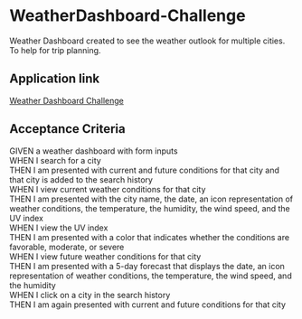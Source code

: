 # WeatherDashboard-Challenge
Weather Dashboard created to see the weather outlook for multiple cities. To help for trip planning.

## Application link
[Weather Dashboard Challenge](https://christopherspeltz.github.io/WeatherDashboard-Challenge/)

## Acceptance Criteria
GIVEN a weather dashboard with form inputs\
WHEN I search for a city\
THEN I am presented with current and future conditions for that city and that city is added to the search history\
WHEN I view current weather conditions for that city\
THEN I am presented with the city name, the date, an icon representation of weather conditions, the temperature, the humidity, the wind speed, and the UV index\
WHEN I view the UV index\
THEN I am presented with a color that indicates whether the conditions are favorable, moderate, or severe\
WHEN I view future weather conditions for that city\
THEN I am presented with a 5-day forecast that displays the date, an icon representation of weather conditions, the temperature, the wind speed, and the humidity\
WHEN I click on a city in the search history\
THEN I am again presented with current and future conditions for that city